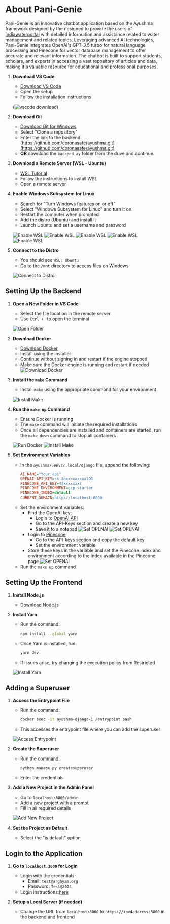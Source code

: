 # About Pani-Genie

Pani-Genie is an innovative chatbot application based on the Ayushma framework designed by the designed to provide the users of [Indiawaterportal](https://www.indiawaterportal.org/) with detailed information and assistance related to water management and related topics. Leveraging advanced AI technologies, Pani-Genie integrates OpenAI's GPT-3.5 turbo for natural language processing and Pinecone for vector database management to offer accurate and relevant information. The chatbot is built to support students, scholars, and experts in accessing a vast repository of articles and data, making it a valuable resource for educational and professional purposes.

1. **Download VS Code**
   - [Download VS Code](https://code.visualstudio.com/Download)
   - Open the setup
   - Follow the installation instructions

   (![vscode download](https://github.com/aaronjjean/pani-genie/blob/dfc643b10f40ce1a01b64dfa92c5f0aa63d380a9/download_vs.png))
2. **Download Git**
   - [Download Git for Windows](https://git-scm.com/download/win)
   - Select "Clone a repository"
   - Enter the link to the backend: [https://github.com/coronasafe/ayushma.git](https://github.com/coronasafe/ayushma.git)
   - **OR** download the `backend_ay` folder from the drive and continue.

3. **Download a Remote Server (WSL - Ubuntu)**
   - [WSL Tutorial](https://code.visualstudio.com/docs/remote/wsl-tutorial)
   - Follow the instructions to install WSL
   - Open a remote server
 

4. **Enable Windows Subsystem for Linux**
   - Search for "Turn Windows features on or off"
   - Select "Windows Subsystem for Linux" and turn it on
   - Restart the computer when prompted
   - Add the distro (Ubuntu) and install it
   - Launch Ubuntu and set a username and password

   ![Enable WSL](https://github.com/aaronjjean/pani-genie/blob/dfc643b10f40ce1a01b64dfa92c5f0aa63d380a9/setup_remoteserver.png)
   ![Enable WSL](https://github.com/aaronjjean/pani-genie/blob/dfc643b10f40ce1a01b64dfa92c5f0aa63d380a9/setup_remoteserver2.png)
   ![Enable WSL](https://github.com/aaronjjean/pani-genie/blob/dfc643b10f40ce1a01b64dfa92c5f0aa63d380a9/setup_remoteserver3.png)
   ![Enable WSL](https://github.com/aaronjjean/pani-genie/blob/dfc643b10f40ce1a01b64dfa92c5f0aa63d380a9/setup_remoteserver4.png)
   ![Enable WSL](https://github.com/aaronjjean/pani-genie/blob/dfc643b10f40ce1a01b64dfa92c5f0aa63d380a9/setup_remoteserver5.png)
   

5. **Connect to the Distro**
   - You should see `WSL: Ubuntu`
   - Go to the `/mnt` directory to access files on Windows

   ![Connect to Distro](https://github.com/aaronjjean/pani-genie/blob/dfc643b10f40ce1a01b64dfa92c5f0aa63d380a9/setup_remoteserver5.png)

## Setting Up the Backend

1. **Open a New Folder in VS Code**
   - Select the file location in the remote server
   - Use `Ctrl + ` to open the terminal

   ![Open Folder](https://github.com/aaronjjean/pani-genie/blob/dfc643b10f40ce1a01b64dfa92c5f0aa63d380a9/backend_setup1.png)

2. **Download Docker**
   - [Download Docker](https://www.docker.com/get-started/)
   - Install using the installer
   - Continue without signing in and restart if the engine stopped
   - Make sure the Docker engine is running and restart if needed
   ![Download Docker](https://github.com/aaronjjean/pani-genie/blob/dfc643b10f40ce1a01b64dfa92c5f0aa63d380a9/backend_setup2.png)
   

3. **Install the `make` Command**
   - Install `make` using the appropriate command for your environment

   ![Install Make](https://github.com/aaronjjean/pani-genie/blob/dfc643b10f40ce1a01b64dfa92c5f0aa63d380a9/backend_setup4_make.png)
   
   

4. **Run the `make up` Command**
   - Ensure Docker is running
   - The `make` command will initiate the required installations
   - Once all dependencies are installed and containers are started, run the `make down` command to stop all containers

   ![Run Docker](https://github.com/aaronjjean/pani-genie/blob/dfc643b10f40ce1a01b64dfa92c5f0aa63d380a9/backend_setup3.png)
   ![Install Make](https://github.com/aaronjjean/pani-genie/blob/dfc643b10f40ce1a01b64dfa92c5f0aa63d380a9/backend_setup4_make2.png)

5. **Set Environment Variables**
   - In the `ayushma/.envs/.local/django` file, append the following:
     ```ini
     AI_NAME="Your api"
     OPENAI_API_KEY=sk-3axxxxxxxxxlOG
     PINECONE_API_KEY=43xxxxxxx2
     PINECONE_ENVIRONMENT=gcp-starter
     PINECONE_INDEX=default
     CURRENT_DOMAIN=http://localhost:8000
     ```
   - Set the environment variables:
     - Find the OpenAI key:
       - Login to [OpenAI API](https://login-openai-api)
       - Go to the API-Keys section and create a new key
       - Save it to a notepad
       ![Set OPENAI](https://github.com/aaronjjean/pani-genie/blob/dfc643b10f40ce1a01b64dfa92c5f0aa63d380a9/backend_setup5_apikeys.png)
       ![Set OPENAI](https://github.com/aaronjjean/pani-genie/blob/dfc643b10f40ce1a01b64dfa92c5f0aa63d380a9/backend_setup5_apikeys2.png)
     - Login to [Pinecone](https://pinecone-login)
       - Go to the API-keys section and copy the default key
       - Set the environment variable
     - Store these keys in the variable and set the Pinecone index and environment according to the index available in the Pinecone page
     ![Set OPENAI](https://github.com/aaronjjean/pani-genie/blob/dfc643b10f40ce1a01b64dfa92c5f0aa63d380a9/backend_setup5_apikeys3.png)
   - Run the `make up` command

   

## Setting Up the Frontend

1. **Install Node.js**
   - [Download Node.js](https://nodejs.org/en/download)

2. **Install Yarn**
   - Run the command:
     ```sh
     npm install --global yarn
     ```
   - Once Yarn is installed, run:
     ```sh
     yarn dev
     ```
   - If issues arise, try changing the execution policy from Restricted

   ![Install Yarn](https://github.com/aaronjjean/pani-genie/blob/dfc643b10f40ce1a01b64dfa92c5f0aa63d380a9/backend_setup6_yarn.png)

## Adding a Superuser

1. **Access the Entrypoint File**
   - Run the command:
     ```sh
     docker exec -it ayushma-django-1 /entrypoint bash
     ```
   - This accesses the entrypoint file where you can add the superuser

   ![Access Entrypoint](https://github.com/aaronjjean/pani-genie/blob/dfc643b10f40ce1a01b64dfa92c5f0aa63d380a9/backend_setup7_superser.png)

2. **Create the Superuser**
   - Run the command:
     ```sh
     python manage.py createsuperuser
     ```
   - Enter the credentials


3. **Add a New Project in the Admin Panel**
   - Go to `localhost:8000/admin`
   - Add a new project with a prompt
   - Fill in all required details

   ![Add New Project](https://github.com/aaronjjean/pani-genie/blob/dfc643b10f40ce1a01b64dfa92c5f0aa63d380a9/backend_setup7_superser.png)

4. **Set the Project as Default**
   - Select the "is default" option


## Login to the Application

1. **Go to `localhost:3000` for Login**
   - Login with the credentials:
     - Email: `test@arghyam.org`
     - Password: `Test@2024`
   - Login instructions:[here](https://scribehow.com/shared/Guide_to_access_and_test_Pani-Genie__LdGDa97YSXWR3f_WApLA_g)

2. **Setup a Local Server (if needed)**
   - Change the URL from `localhost:8000` to `https://ipv4address:8000` in the backend and frontend

